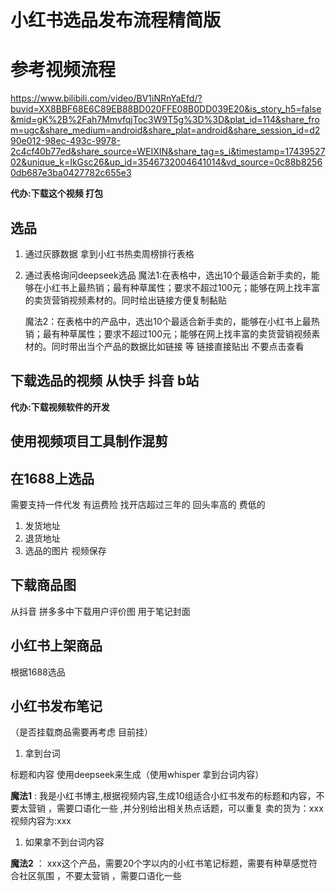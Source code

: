 # 小红书选品发布流程精简版

# 参考视频流程

https://www.bilibili.com/video/BV1iNRnYaEfd/?buvid=XX8BBF68E6C89EB88BD020FFE08B0DD039E20&is_story_h5=false&mid=gK%2B%2Fah7MmvfqjToc3W9T5g%3D%3D&plat_id=114&share_from=ugc&share_medium=android&share_plat=android&share_session_id=d290e012-98ec-493c-9978-2c4cf40b77ed&share_source=WEIXIN&share_tag=s_i&timestamp=1743952702&unique_k=IkGsc26&up_id=3546732004641014&vd_source=0c88b82560db687e3ba0427782c655e3

**代办:下载这个视频 打包**

## 选品

1. 通过灰豚数据 拿到小红书热卖周榜排行表格 
2. 通过表格询问deepseek选品 
   魔法1:在表格中，选出10个最适合新手卖的，能够在小红书上最热销；最有种草属性；要求不超过100元；能够在网上找丰富的卖货营销视频素材的。同时给出链接方便复制黏贴

   魔法2：在表格中的产品中，选出10个最适合新手卖的，能够在小红书上最热销；最有种草属性；要求不超过100元；能够在网上找丰富的卖货营销视频素材的。同时带出当个产品的数据比如链接 等  链接直接贴出 不要点击查看 

## 下载选品的视频 从快手 抖音  b站

**代办:下载视频软件的开发**

## 使用视频项目工具制作混剪

## 在1688上选品 
需要支持一件代发 有运费险 找开店超过三年的 回头率高的 费低的  
1. 发货地址 
2. 退货地址 
3. 选品的图片 视频保存 

## 下载商品图
从抖音 拼多多中下载用户评价图  用于笔记封面

## 小红书上架商品
根据1688选品


## 小红书发布笔记 
（是否挂载商品需要再考虑 目前挂）
1. 拿到台词
   
标题和内容  使用deepseek来生成（使用whisper 拿到台词内容）

**魔法1** :
我是小红书博主,根据视频内容,生成10组适合小红书发布的标题和内容，不要太营销 ，需要口语化一些 ,并分别给出相关热点话题，可以重复 
卖的货为：xxx
视频内容为:xxx

1. 如果拿不到台词内容
   
**魔法2** ：
xxx这个产品，需要20个字以内的小红书笔记标题，需要有种草感觉符合社区氛围 ，不要太营销 ，需要口语化一些